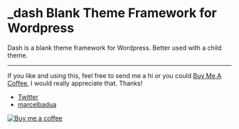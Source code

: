 # _dash Blank Theme Framework for Wordpress

Dash is a blank theme framework for Wordpress. Better used with a child theme.

---

If you like and using this, feel free to send me a hi or you could [Buy Me A Coffee](https://buymeacoff.ee/iVW9kc6or), I would really appreciate that. Thanks!

 - [Twitter](https://twitter.com/marcelbadua)
 - [marcelbadua](http://marcelbadua.com/)

 [![Buy me a coffee](https://www.buymeacoffee.com/assets/img/custom_images/orange_img.png "Buy me a coffee")](https://buymeacoff.ee/iVW9kc6or)
